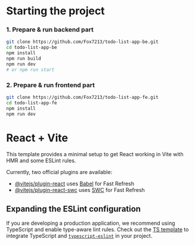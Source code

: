 # Starting the project

### 1. Prepare & run backend part

```bash
git clone https://github.com/Fox7213/todo-list-app-be.git
cd todo-list-app-be
npm install
npm run build
npm run dev
# or npm run start
```

### 2. Prepare & run frontend part

```bash
git clone https://github.com/Fox7213/todo-list-app-fe.git
cd todo-list-app-fe
npm install
npm run dev
```

# React + Vite

This template provides a minimal setup to get React working in Vite with HMR and some ESLint rules.

Currently, two official plugins are available:

- [@vitejs/plugin-react](https://github.com/vitejs/vite-plugin-react/blob/main/packages/plugin-react/README.md) uses [Babel](https://babeljs.io/) for Fast Refresh
- [@vitejs/plugin-react-swc](https://github.com/vitejs/vite-plugin-react-swc) uses [SWC](https://swc.rs/) for Fast Refresh

## Expanding the ESLint configuration

If you are developing a production application, we recommend using TypeScript and enable type-aware lint rules. Check out the [TS template](https://github.com/vitejs/vite/tree/main/packages/create-vite/template-react-ts) to integrate TypeScript and [`typescript-eslint`](https://typescript-eslint.io) in your project.
